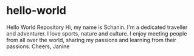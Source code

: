 # hello-world
Hello World Repository
Hi, my name is Schanin. I'm a dedicated traveller and adventurer. I love sports, nature and culture. I enjoy meeting people from all over the world, sharing my passions and learning from their passions.
Cheers,
Janine
